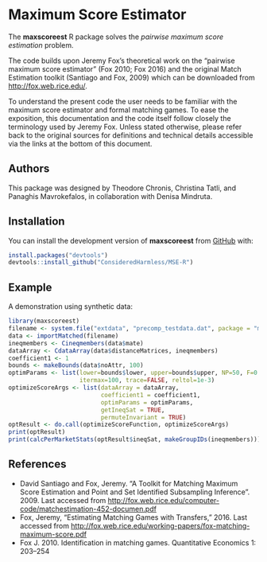 # Maximum Score Estimator

<!-- badges: start -->
<!-- badges: end -->

The **maxscoreest** R package solves the *pairwise maximum score estimation*
problem.

The code builds upon Jeremy Fox’s theoretical work on the “pairwise maximum
score estimator” (Fox 2010; Fox 2016) and the original Match Estimation toolkit
(Santiago and Fox, 2009) which can be downloaded from <http://fox.web.rice.edu/>.

To understand the present code the user needs to be familiar with the maximum
score estimator and formal matching games. To ease the exposition, this
documentation and the code itself follow closely the terminology used by Jeremy
Fox. Unless stated otherwise, please refer back to the original sources for
definitions and technical details accessible via the links at the bottom of this
document.

## Authors

This package was designed by Theodore Chronis, Christina Tatli, and Panaghis
Mavrokefalos, in collaboration with Denisa Mindruta.

## Installation

You can install the development version of **maxscoreest** from
[GitHub](https://github.com/) with:

```r
install.packages("devtools")
devtools::install_github("ConsideredHarmless/MSE-R")
```

## Example

A demonstration using synthetic data:

```r
library(maxscoreest)
filename <- system.file("extdata", "precomp_testdata.dat", package = "maxscoreest")
data <- importMatched(filename)
ineqmembers <- Cineqmembers(data$mate)
dataArray <- CdataArray(data$distanceMatrices, ineqmembers)
coefficient1 <- 1
bounds <- makeBounds(data$noAttr, 100)
optimParams <- list(lower=bounds$lower, upper=bounds$upper, NP=50, F=0.6, CR=0.5,
                    itermax=100, trace=FALSE, reltol=1e-3)
optimizeScoreArgs <- list(dataArray = dataArray,
                          coefficient1 = coefficient1,
                          optimParams = optimParams,
                          getIneqSat = TRUE,
                          permuteInvariant = TRUE)
optResult <- do.call(optimizeScoreFunction, optimizeScoreArgs)
print(optResult)
print(calcPerMarketStats(optResult$ineqSat, makeGroupIDs(ineqmembers)))
```

## References

- David Santiago and Fox, Jeremy. “A Toolkit for Matching Maximum Score
Estimation and Point and Set Identified Subsampling Inference”. 2009. Last
accessed from 
<http://fox.web.rice.edu/computer-code/matchestimation-452-documen.pdf>
- Fox, Jeremy, “Estimating Matching Games with Transfers,” 2016. Last accessed
from <http://fox.web.rice.edu/working-papers/fox-matching-maximum-score.pdf>
- Fox J. 2010. Identification in matching games. Quantitative Economics 1:
203–254
